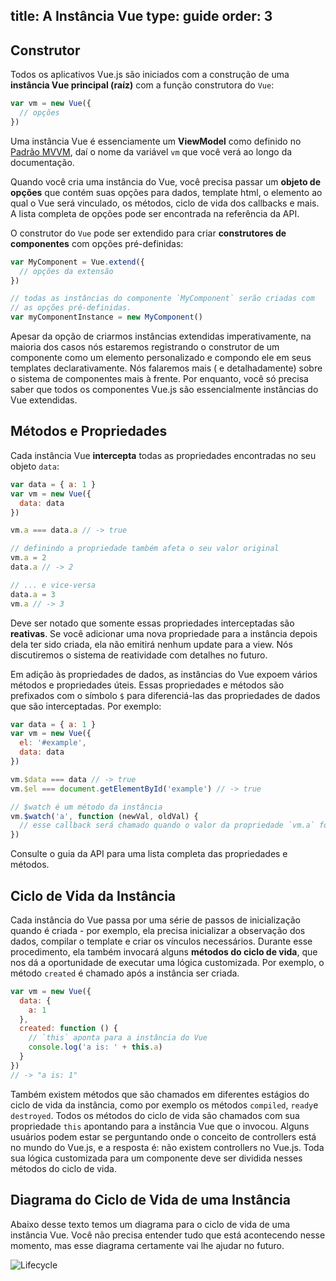 title: A Instância Vue
type: guide
order: 3
---

## Construtor

Todos os aplicativos Vue.js são iniciados com a construção de uma **instância Vue principal (raíz)** com a função construtora do `Vue`:

``` js
var vm = new Vue({
  // opções
})
```

Uma instância Vue é essenciamente um **ViewModel** como definido no [Padrão MVVM](https://en.wikipedia.org/wiki/Model_View_ViewModel), daí o nome da variável `vm` que você verá ao longo da documentação.

Quando você cria uma instância do Vue, você precisa passar um **objeto de opções** que contém suas opções para dados, template html, o elemento ao qual o Vue será vinculado, os métodos, ciclo de vida dos callbacks e mais. A lista completa de opções pode ser encontrada na referência da API.

O construtor do `Vue` pode ser extendido para criar **construtores de componentes** com opções pré-definidas:

``` js
var MyComponent = Vue.extend({
  // opções da extensão
})

// todas as instâncias do componente `MyComponent` serão criadas com
// as opções pré-definidas.
var myComponentInstance = new MyComponent()
```

Apesar da opção de criarmos instâncias extendidas imperativamente, na maioria dos casos nós estaremos registrando o construtor de um componente como um elemento personalizado e compondo ele em seus templates declarativamente. Nós falaremos mais ( e detalhadamente) sobre o sistema de componentes mais à frente. Por enquanto, você só precisa saber que todos os componentes Vue.js são essencialmente instâncias do Vue extendidas.

## Métodos e Propriedades

Cada instância Vue **intercepta** todas as propriedades encontradas no seu objeto `data`:

``` js
var data = { a: 1 }
var vm = new Vue({
  data: data
})

vm.a === data.a // -> true

// definindo a propriedade também afeta o seu valor original
vm.a = 2
data.a // -> 2

// ... e vice-versa
data.a = 3
vm.a // -> 3
```

Deve ser notado que somente essas propriedades interceptadas são **reativas**. Se você adicionar uma nova propriedade para a instância depois dela ter sido criada, ela não emitirá nenhum update para a view. Nós discutiremos o sistema de reatividade com detalhes no futuro.

Em adição às propriedades de dados, as instâncias do Vue expoem vários métodos e propriedades úteis. Essas propriedades e métodos são prefixados com o símbolo `$` para diferenciá-las das propriedades de dados que são interceptadas. Por exemplo:

``` js
var data = { a: 1 }
var vm = new Vue({
  el: '#example',
  data: data
})

vm.$data === data // -> true
vm.$el === document.getElementById('example') // -> true

// $watch é um método da instância
vm.$watch('a', function (newVal, oldVal) {
  // esse callback será chamado quando o valor da propriedade `vm.a` for modificado
})
```

Consulte o guia da API para uma lista completa das propriedades e métodos.

## Ciclo de Vida da Instância

Cada instância do Vue passa por uma série de passos de inicialização quando é criada - por exemplo, ela precisa inicializar a observação dos dados, compilar o template e criar os vínculos necessários. Durante esse procedimento, ela também invocará alguns **métodos do ciclo de vida**, que nos dá a oportunidade de executar uma lógica customizada. Por exemplo, o método `created` é chamado após a instância ser criada.

``` js
var vm = new Vue({
  data: {
    a: 1
  },
  created: function () {
    // `this` aponta para a instância do Vue
    console.log('a is: ' + this.a)
  }
})
// -> "a is: 1"
```

Também existem métodos que são chamados em diferentes estágios do ciclo de vida da instância, como por exemplo os métodos `compiled`, `ready`e `destroyed`. Todos os métodos do ciclo de vida são chamados com sua propriedade `this` apontando para a instância Vue que o invocou. Alguns usuários podem estar se perguntando onde o conceito de controllers está no mundo do Vue.js, e a resposta é: não existem controllers no Vue.js. Toda sua lógica customizada para um componente deve ser dividida nesses métodos do ciclo de vida.

## Diagrama do Ciclo de Vida de uma Instância

Abaixo desse texto temos um diagrama para o ciclo de vida de uma instância Vue. Você não precisa entender tudo que está acontecendo nesse momento, mas esse diagrama certamente vai lhe ajudar no futuro.

![Lifecycle](/vuejs.org/images/lifecycle.png)
